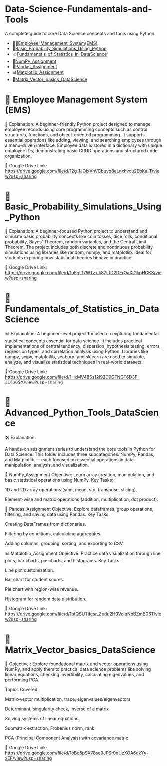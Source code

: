 # Data-Science-Fundamentals-and-Tools
A complete guide to core Data Science concepts and tools using Python.
 - 👨‍💼[Employee_Management_System(EMS)](./Employee_Management_System(EMS))
 - 🎲[Basic_Probability_Simulations_Using_Python](./Basic_Probability_Simulations_Using_Python)
 - 📈[Fundamentals_of_Statistics_in_DataScience](./Fundamentals_of_Statistics_in_DataScience)
 - 🧮[NumPy_Assignment](./Advanced_Python_Tools_DataScience)
 - 🧾[Pandas_Assignment](./Advanced_Python_Tools_DataScience)
 - 📊[Matplotlib_Assignment](./Advanced_Python_Tools_DataScience)
 - 📐[Matrix_Vector_basics_DataScience](./Matrix_Vector_basics_DataScience)

# 📁 Employee Management System (EMS)  
 
📘 Explanation:
A beginner-friendly Python project designed to manage employee records using core programming concepts such as control structures, functions, and object-oriented programming. It supports essential operations like adding, viewing, and searching employees through a menu-driven interface. Employee data is stored in a dictionary with unique employee IDs, demonstrating basic CRUD operations and structured code organization.

📎 Google Drive Link: https://drive.google.com/file/d/12g_1JOIxVhVCbuvp8eLnxhvcu2EbKa_T/view?usp=sharing 




# 📁 Basic_Probability_Simulations_Using_Python

🎯 Explanation:
A beginner-focused Python project to understand and simulate basic probability concepts like coin tosses, dice rolls, conditional probability, Bayes' Theorem, random variables, and the Central Limit Theorem. The project includes both discrete and continuous probability simulations using libraries like random, numpy, and matplotlib. Ideal for students exploring how statistical theories behave in practice!

📎 Google Drive Link: https://drive.google.com/file/d/1oEgL17WTzxlk87LfD2DErOaXiGkpHCKS/view?usp=sharing



# 📁 Fundamentals_of_Statistics_in_DataScience

📊 Explanation:
A beginner-level project focused on exploring fundamental statistical concepts essential for data science. It includes practical implementations of central tendency, dispersion, hypothesis testing, errors, regression types, and correlation analysis using Python. Libraries like numpy, scipy, matplotlib, seaborn, and sklearn are used to simulate, analyze, and visualize statistical techniques in real-world datasets.

📎 Google Drive Link: https://drive.google.com/file/d/1HxMV486s12I92D9GFNGT6D3F-JU1u6SX/view?usp=sharing




# 📁 Advanced_Python_Tools_DataScience

🛠️ Explanation:

A hands-on assignment series to understand the core tools in Python for Data Science. This folder includes three subcategories: NumPy, Pandas, and Matplotlib — each focused on essential operations in data manipulation, analysis, and visualization.

🧮 NumPy_Assignment
Objective: Learn array creation, manipulation, and basic statistical operations using NumPy.
Key Tasks:

1D and 2D array operations (sum, mean, std, transpose, slicing).

Element-wise and matrix operations (addition, multiplication, dot product).
 

🧾 Pandas_Assignment
Objective: Explore dataframes, group operations, filtering, and saving data using Pandas.
Key Tasks:

Creating DataFrames from dictionaries.

Filtering by conditions, calculating aggregates.

Adding columns, grouping, sorting, and exporting to CSV.


📊 Matplotlib_Assignment
Objective: Practice data visualization through line plots, bar charts, pie charts, and histograms.
Key Tasks:

Line plot customization.

Bar chart for student scores.

Pie chart with region-wise revenue.

Histogram for random data distribution.

📎 Google Drive Link: https://drive.google.com/file/d/1btQSUTjfesr_Zpdu2H0VolqNbBZmB03T/view?usp=sharing



# 📁 Matrix_Vector_basics_DataScience


📐 Objective :
Explore foundational matrix and vector operations using NumPy, and apply them to practical data science problems like solving linear equations, checking invertibility, calculating eigenvalues, and performing PCA.

Topics Covered

Matrix-vector multiplication, trace, eigenvalues/eigenvectors

Determinant, singularity check, inverse of a matrix

Solving systems of linear equations

Submatrix extraction, Frobenius norm, rank

PCA (Principal Component Analysis) with covariance matrix

📎 Google Drive Link: https://drive.google.com/file/d/1oBd5pSX78se9JPSr0qUzXOA6dkYy-xEF/view?usp=sharing




